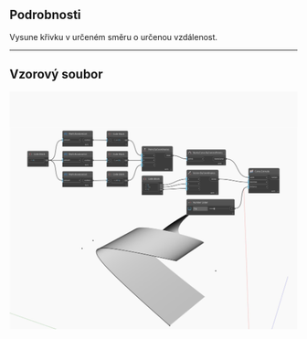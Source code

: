 ## Podrobnosti
Vysune křivku v určeném směru o určenou vzdálenost.
___
## Vzorový soubor

![Extrude (direction, distance)](./Autodesk.DesignScript.Geometry.Curve.Extrude(direction,%20distance)_img.jpg)

